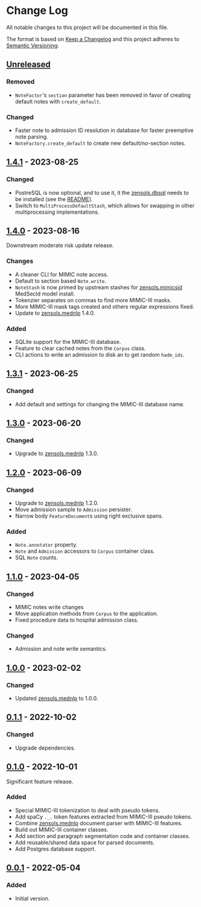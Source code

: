 # Change Log
All notable changes to this project will be documented in this file.

The format is based on [Keep a Changelog](http://keepachangelog.com/)
and this project adheres to [Semantic Versioning](http://semver.org/).


## [Unreleased]


### Removed
- `NoteFactor`'s `section` parameter has been removed in favor of creating
  default notes with `create_default`.

### Changed
- Faster note to admission ID resolution in database for faster preemptive note
  parsing.
- `NoteFactory.create_default` to create new default/no-section notes.


## [1.4.1] - 2023-08-25
### Changed
- PostreSQL is now optional, and to use it, it the [zensols.dbsql] needs to be
  installed (see the [README](README.md)].
- Switch to `MultiProcessDefaultStash`, which allows for swapping in other
  multiprocessing implementations.


## [1.4.0] - 2023-08-16
Downstream moderate risk update release.

### Changes
- A cleaner CLI for MIMIC note access.
- Default to section based `Note.write`.
- `NoteStash` is now primed by upstream stashes for [zensols.mimicsid] MedSecId
  model install.
- Tokenzier separates on commas to find more MIMIC-III masks.
- More MIMIC-III mask tags created and others regular expressions fixed.
- Update to [zensols.mednlp] 1.4.0.

### Added
- SQLite support for the MIMIC-III database.
- Feature to clear cached notes from the `Corpus` class.
- CLI actions to write an admission to disk an to get random `hadm_ids`.


## [1.3.1] - 2023-06-25
### Changed
- Add default and settings for changing the MIMIC-III database name.


## [1.3.0] - 2023-06-20
### Changed
- Upgrade to [zensols.mednlp] 1.3.0.


## [1.2.0] - 2023-06-09
### Changed
- Upgrade to [zensols.mednlp] 1.2.0.
- Move admission sample to `Admission` persister.
- Narrow body `FeatureDocument`s using right exclusive spans.

### Added
- `Note.annotator` property.
- `Note` and `Admission` accessors to `Corpus` container class.
- SQL `Note` counts.


## [1.1.0] - 2023-04-05
### Changed
- MIMIC notes write changes
- Move application methods from `Corpus` to the application.
- Fixed procedure data to hospital admission class.


### Changed
- Admission and note write semantics.


## [1.0.0] - 2023-02-02
### Changed
- Updated [zensols.mednlp] to 1.0.0.


## [0.1.1] - 2022-10-02
### Changed
- Upgrade dependencies.


## [0.1.0] - 2022-10-01
Significant feature release.

### Added
- Special MIMIC-III tokenization to deal with pseudo tokens.
- Add spaCy `._.` token features extracted from MIMIC-III pseudo tokens.
- Combine [zensols.mednlp] document parser with MIMIC-III features.
- Build out MIMIC-III container classes.
- Add section and paragraph segmentation code and container classes.
- Add reusable/shared data space for parsed documents.
- Add Postgres database support.


## [0.0.1] - 2022-05-04
### Added
- Initial version.


<!-- links -->
[Unreleased]: https://github.com/plandes/mimic/compare/v1.4.1...HEAD
[1.4.1]: https://github.com/plandes/mimic/compare/v1.4.0...v1.4.1
[1.4.0]: https://github.com/plandes/mimic/compare/v1.3.1...v1.4.0
[1.3.1]: https://github.com/plandes/mimic/compare/v1.3.0...v1.3.1
[1.3.0]: https://github.com/plandes/mimic/compare/v1.2.0...v1.3.0
[1.2.0]: https://github.com/plandes/mimic/compare/v1.1.0...v1.2.0
[1.1.0]: https://github.com/plandes/mimic/compare/v1.0.0...v1.1.0
[1.0.0]: https://github.com/plandes/mimic/compare/v0.1.1...v1.0.0
[0.1.1]: https://github.com/plandes/mimic/compare/v0.1.0...v0.1.1
[0.1.0]: https://github.com/plandes/mimic/compare/v0.0.1...v0.1.0
[0.0.1]: https://github.com/plandes/mimic/compare/v0.0.0...v0.0.1

[zensols.mednlp]: https://github.com/plandes/mednlp
[zensols.mimicsid]: https://github.com/plandes/mimicsid
[zensols.dbsql]: https://github.com/plandes/dbutilpg
